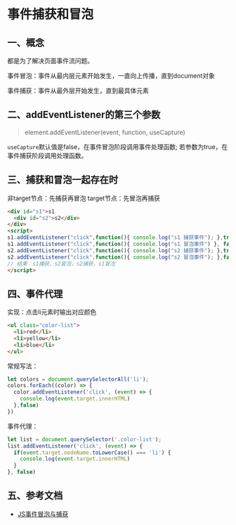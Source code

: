 <!-- 2017/8/28 -->

# 事件捕获和冒泡

## 一、概念

都是为了解决页面事件流问题。

事件冒泡：事件从最内层元素开始发生，一直向上传播，直到document对象

事件捕获：事件从最外层开始发生，直到最具体元素

## 二、addEventListener的第三个参数

> element.addEventListener(event, function, useCapture)

`useCapture`默认值是false，在事件冒泡阶段调用事件处理函数; 若参数为true，在事件捕获阶段调用处理函数。

## 三、捕获和冒泡一起存在时

非target节点：先捕获再冒泡
target节点：先冒泡再捕获

```html
<div id="s1">s1
  <div id="s2">s2</div>
</div>
<script>
s1.addEventListener("click",function(){ console.log("s1 捕获事件"); },true);
s1.addEventListener("click",function(){ console.log("s1 冒泡事件") }, false);
s2.addEventListener("click",function(){ console.log("s2 捕获事件"); },true);
s2.addEventListener("click",function(){ console.log("s2 冒泡事件"); },false);
// 结果：s1捕获，s2冒泡，s2捕获，s1冒泡
</script>
```

## 四、事件代理

实现：点击li元素时输出对应颜色

```html
<ul class="color-list">
  <li>red</li>
  <li>yellow</li>
  <li>blue</li>
</ul>
```

常规写法：

```js
let colors = document.querySelectorAll('li');
colors.forEach((color) => {
  color.addEventListener('click', (event) => {
    console.log(event.target.innerHTML)
  },false)
})
```

事件代理：

```js
let list = document.querySelector('.color-list');
list.addEventListener('click', (event) => {
  if(event.target.nodeName.toLowerCase() === 'li') {
    console.log(event.target.innerHTML)
  }
}, false)
```

## 五、参考文档

- [JS事件冒泡与捕获](https://segmentfault.com/a/1190000005654451)
